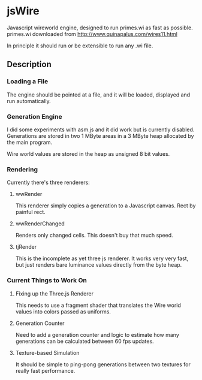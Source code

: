 # jsWire

Javascript wireworld engine, designed to run primes.wi as fast as possible. primes.wi downloaded from http://www.quinapalus.com/wires11.html

In principle it should run or be extensible to run any .wi file.

## Description

### Loading a File

The engine should be pointed at a file, and it will be loaded, displayed and run automatically.

### Generation Engine

I did some experiments with asm.js and it did work but is currently disabled. Generations are stored in two 1 MByte areas in a 3 MByte 
heap allocated by the main program.

Wire world values are stored in the heap as unsigned 8 bit values.

### Rendering

Currently there's three renderers:

1.	wwRender
    
	This renderer simply copies a generation to a Javascript canvas. Rect by painful rect.
	
2. wwRenderChanged
	
	Renders only changed cells. This doesn't buy that much speed.
	
3. tjRender
	
	This is the incomplete as yet three js renderer. It works very very fast, but just renders bare luminance values
	directly from the byte heap.

### Current Things to Work On

1.	Fixing up the Three.js Renderer
	
	This needs to use a fragment shader that translates the Wire world values into colors passed as uniforms.
	
2.	Generation Counter
	
	Need to add a generation counter and logic to estimate how many generations can be calculated between 60 fps 
	updates.
	
3.	Texture-based Simulation
	
	It should be simple to ping-pong generations between two textures for really fast performance.

